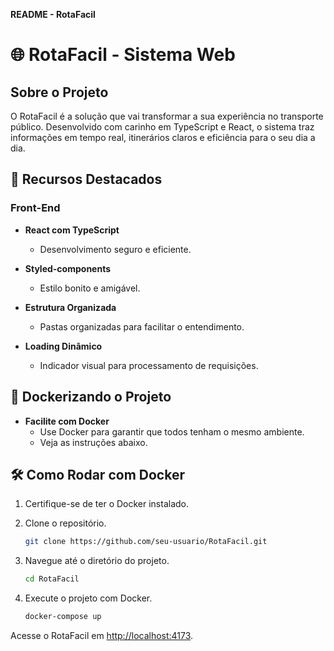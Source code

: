 **README - RotaFacil**

# 🌐 RotaFacil - Sistema Web

## Sobre o Projeto

O RotaFacil é a solução que vai transformar a sua experiência no transporte público. Desenvolvido com carinho em TypeScript e React, o sistema traz informações em tempo real, itinerários claros e eficiência para o seu dia a dia.

## 🚀 Recursos Destacados

### Front-End

- **React com TypeScript**
  - Desenvolvimento seguro e eficiente.

- **Styled-components**
  - Estilo bonito e amigável.

- **Estrutura Organizada**
  - Pastas organizadas para facilitar o entendimento.

- **Loading Dinâmico**
  - Indicador visual para processamento de requisições.

## 🐳 Dockerizando o Projeto

- **Facilite com Docker**
  - Use Docker para garantir que todos tenham o mesmo ambiente.
  - Veja as instruções abaixo.

## 🛠️ Como Rodar com Docker

1. Certifique-se de ter o Docker instalado.

2. Clone o repositório.
   ```bash
   git clone https://github.com/seu-usuario/RotaFacil.git
   ```

3. Navegue até o diretório do projeto.
   ```bash
   cd RotaFacil
   ```

4. Execute o projeto com Docker.
   ```bash
   docker-compose up
   ```

Acesse o RotaFacil em [http://localhost:4173](http://localhost:4173).
